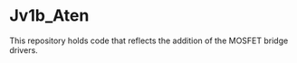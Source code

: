 Jv1b_Aten
=========

This repository holds code that reflects the addition of the MOSFET bridge drivers.
